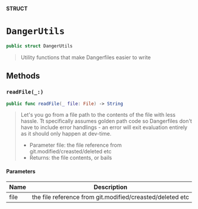 **STRUCT**

# `DangerUtils`

```swift
public struct DangerUtils
```

> Utility functions that make Dangerfiles easier to write

## Methods
### `readFile(_:)`

```swift
public func readFile(_ file: File) -> String
```

> Let's you go from a file path to the contents of the file
> with less hassle.
> Tt specifically assumes golden path code so Dangerfiles
> don't have to include error handlings - an error will
> exit evaluation entirely as it should only happen at dev-time.
>
> - Parameter file: the file reference from git.modified/creasted/deleted etc
> - Returns: the file contents, or bails

#### Parameters

| Name | Description |
| ---- | ----------- |
| file | the file reference from git.modified/creasted/deleted etc |